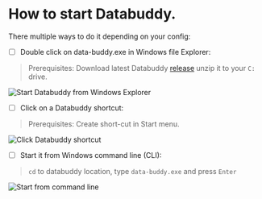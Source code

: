 # How to start Databuddy.
There multiple ways to do it depending on your config:
- [ ] Double click on data-buddy.exe in Windows file Explorer:

> Prerequisites: Download latest Databuddy [release](https://github.com/data-buddy/DataBuddy/releases/tag/v0.3.3) unzip it to your `C:` drive.

![Start Databuddy from Windows Explorer](https://github.com/data-buddy/DataBuddy/blob/master/screenshots/Databuddy_explore.png "Start Databuddy from Windows Explorer")

- [ ] Click on a Databuddy shortcut:

> Prerequisites: Create short-cut in Start menu.

![Click Databuddy shortcut](https://github.com/data-buddy/DataBuddy/blob/master/screenshots/Shortcut_to_Databuddy.png "Click Databuddy shortcut")

- [ ] Start it from Windows command line (CLI):

> `cd` to databuddy location, type `data-buddy.exe`  and press `Enter`

![Start from command line](https://github.com/data-buddy/DataBuddy/blob/master/screenshots/Databuddy_start_from_command_prompt.png "Start from command line")






